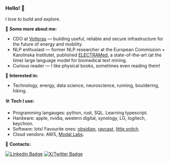 ### Hello! 👋

I love to build and explore.

👤 **Some more about me:**
- CDO at [Volteras](https://volteras.com) — building useful, reliable and secure infrastructure for the future of energy and mobility.
- NLP enthusiast — former NLP researcher at the European Commission + Karolinska Institutet, published [ELECTRAMed](https://github.com/gmpoli/electramed), a state-of-the-art (at the time) large language model for biomedical text mining.
- Curious reader — I like physical books, sometimes even reading them!

🔭 **Interested in:**
- Technology, energy, data science, neuroscience, running, bouldering, hiking.

🛠️ **Tech I use:**
- Programming langauges: python, rust, SQL. Learning typescript.
- Hardware: apple, nvidia, western digital, synology, LG, logitech, keychron.
- Software: lots! Favourite ones: [obsidian](https://obsidian.md/), [raycast](https://www.raycast.com/), [little snitch](https://www.obdev.at/products/littlesnitch/index.html).
- Cloud vendors: AWS, [Modal Labs](https://modal.com/).

💬 **Contacts:**

[![Linkedin Badge](https://img.shields.io/badge/-giacomomiolo-3366CC?style=flat-square&logo=Linkedin&logoColor=white&link=https://www.linkedin.com/in/giacomo-miolo-83a49ba4/)](https://www.linkedin.com/in/giacomo-miolo/) [![X/Twitter Badge](https://img.shields.io/twitter/url?url=https%3A%2F%2Ftwitter.com%2Fgiacomomiolo&label=%40giacomomiolo&link=https%3A%2F%2Ftwitter.com%2Fgiacomomiolo)](https://twitter.com/giacomomiolo)

